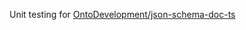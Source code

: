 Unit testing for [OntoDevelopment/json-schema-doc-ts](https://github.com/OntoDevelopment/json-schema-doc-ts)
